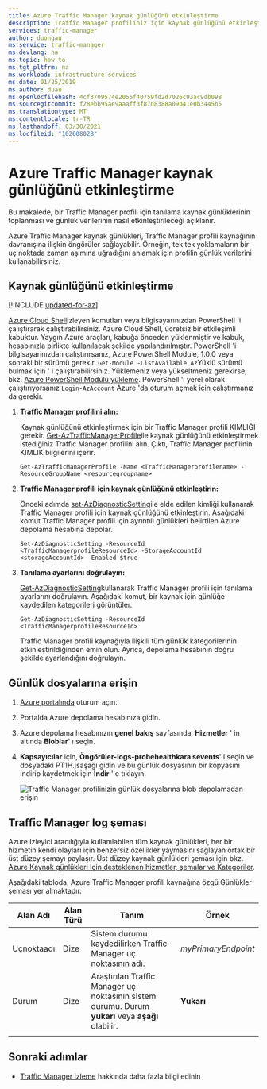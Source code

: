 ```yaml
---
title: Azure Traffic Manager kaynak günlüğünü etkinleştirme
description: Traffic Manager profiliniz için kaynak günlüğünü etkinleştirmeyi ve sonuç olarak oluşturulan günlük dosyalarına erişmeyi öğrenin.
services: traffic-manager
author: duongau
ms.service: traffic-manager
ms.devlang: na
ms.topic: how-to
ms.tgt_pltfrm: na
ms.workload: infrastructure-services
ms.date: 01/25/2019
ms.author: duau
ms.openlocfilehash: 4cf3709574e2055f40759fd2d7026c93ac9db098
ms.sourcegitcommit: f28ebb95ae9aaaff3f87d8388a09b41e0b3445b5
ms.translationtype: MT
ms.contentlocale: tr-TR
ms.lasthandoff: 03/30/2021
ms.locfileid: "102608028"
---
```

# <a name="enable-resource-logging-in-azure-traffic-manager"></a>Azure Traffic Manager kaynak günlüğünü etkinleştirme

Bu makalede, bir Traffic Manager profili için tanılama kaynak günlüklerinin toplanması ve günlük verilerinin nasıl etkinleştirileceği açıklanır.

Azure Traffic Manager kaynak günlükleri, Traffic Manager profili kaynağının davranışına ilişkin öngörüler sağlayabilir. Örneğin, tek tek yoklamaların bir uç noktada zaman aşımına uğradığını anlamak için profilin günlük verilerini kullanabilirsiniz.

## <a name="enable-resource-logging"></a>Kaynak günlüğünü etkinleştirme

[!INCLUDE [updated-for-az](../../includes/updated-for-az.md)]

[Azure Cloud Shell](https://shell.azure.com/powershell)izleyen komutları veya bilgisayarınızdan PowerShell 'i çalıştırarak çalıştırabilirsiniz. Azure Cloud Shell, ücretsiz bir etkileşimli kabuktur. Yaygın Azure araçları, kabuğa önceden yüklenmiştir ve kabuk, hesabınızla birlikte kullanılacak şekilde yapılandırılmıştır. PowerShell 'i bilgisayarınızdan çalıştırırsanız, Azure PowerShell Module, 1.0.0 veya sonraki bir sürümü gerekir. `Get-Module -ListAvailable Az`Yüklü sürümü bulmak için ' i çalıştırabilirsiniz. Yüklemeniz veya yükseltmeniz gerekirse, bkz. [Azure PowerShell Modülü yükleme](/powershell/azure/install-az-ps). PowerShell 'i yerel olarak çalıştırıyorsanız `Login-AzAccount` Azure 'da oturum açmak için çalıştırmanız da gerekir.

1. **Traffic Manager profilini alın:**

    Kaynak günlüğünü etkinleştirmek için bir Traffic Manager profili KIMLIĞI gerekir. [Get-AzTrafficManagerProfile](/powershell/module/az.TrafficManager/Get-azTrafficManagerProfile)ile kaynak günlüğünü etkinleştirmek istediğiniz Traffic Manager profilini alın. Çıktı, Traffic Manager profilinin KIMLIK bilgilerini içerir.

    ```azurepowershell-interactive
    Get-AzTrafficManagerProfile -Name <TrafficManagerprofilename> -ResourceGroupName <resourcegroupname>
    ```

2. **Traffic Manager profili için kaynak günlüğünü etkinleştirin:**

    Önceki adımda [set-AzDiagnosticSetting](/powershell/module/az.monitor/set-azdiagnosticsetting)ile elde edilen kimliği kullanarak Traffic Manager profili için kaynak günlüğünü etkinleştirin. Aşağıdaki komut Traffic Manager profili için ayrıntılı günlükleri belirtilen Azure depolama hesabına depolar. 

      ```azurepowershell-interactive
    Set-AzDiagnosticSetting -ResourceId <TrafficManagerprofileResourceId> -StorageAccountId <storageAccountId> -Enabled $true
      ``` 
3. **Tanılama ayarlarını doğrulayın:**

      [Get-AzDiagnosticSetting](/powershell/module/az.monitor/get-azdiagnosticsetting)kullanarak Traffic Manager profili için tanılama ayarlarını doğrulayın. Aşağıdaki komut, bir kaynak için günlüğe kaydedilen kategorileri görüntüler.

     ```azurepowershell-interactive
     Get-AzDiagnosticSetting -ResourceId <TrafficManagerprofileResourceId>
     ```  
      Traffic Manager profili kaynağıyla ilişkili tüm günlük kategorilerinin etkinleştirildiğinden emin olun. Ayrıca, depolama hesabının doğru şekilde ayarlandığını doğrulayın.

## <a name="access-log-files"></a>Günlük dosyalarına erişin
1. [Azure portalında](https://portal.azure.com) oturum açın. 
1. Portalda Azure depolama hesabınıza gidin.
2. Azure depolama hesabınızın **genel bakış** sayfasında, **Hizmetler** ' in altında **Bloblar**' ı seçin.
3. **Kapsayıcılar** için, **Öngörüler-logs-probehealthkara sevents**' i seçin ve dosyadaki PT1H.jsaşağı gidin ve bu günlük dosyasının bir kopyasını indirip kaydetmek için **İndir** ' e tıklayın.

    ![Traffic Manager profilinizin günlük dosyalarına blob depolamadan erişin](./media/traffic-manager-logs/traffic-manager-logs.png)


## <a name="traffic-manager-log-schema"></a>Traffic Manager log şeması

Azure Izleyici aracılığıyla kullanılabilen tüm kaynak günlükleri, her bir hizmetin kendi olayları için benzersiz özellikler yaymasını sağlayan ortak bir üst düzey şemayı paylaşır. Üst düzey kaynak günlükleri şeması için bkz. [Azure Kaynak günlükleri Için desteklenen hizmetler, şemalar ve Kategoriler](../azure-monitor/essentials/resource-logs-schema.md).

Aşağıdaki tabloda, Azure Traffic Manager profili kaynağına özgü Günlükler şeması yer almaktadır.

|Alan Adı|Alan Türü|Tanım|Örnek|
|----|----|---|---|
|Uçnoktaadı|Dize|Sistem durumu kaydedilirken Traffic Manager uç noktasının adı.|*myPrimaryEndpoint*|
|Durum|Dize|Araştırılan Traffic Manager uç noktasının sistem durumu. Durum **yukarı** veya **aşağı** olabilir.|**Yukarı**|
|||||

## <a name="next-steps"></a>Sonraki adımlar

* [Traffic Manager izleme](traffic-manager-monitoring.md) hakkında daha fazla bilgi edinin